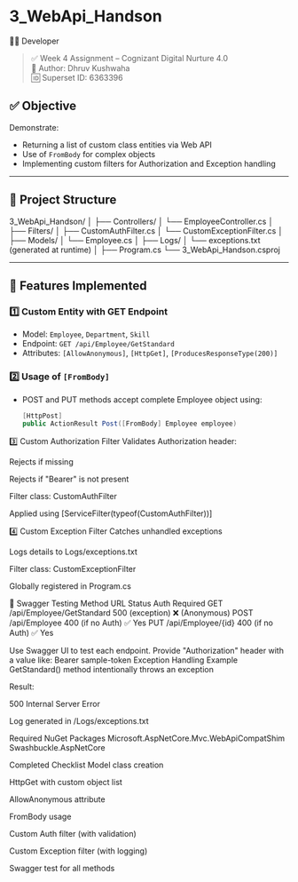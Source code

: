 # 3_WebApi_Handson
👨‍💻 Developer
> ✅ Week 4 Assignment – Cognizant Digital Nurture 4.0  
> 👤 Author: Dhruv Kushwaha  
> 🆔 Superset ID: 6363396 

## ✅ Objective
Demonstrate:
- Returning a list of custom class entities via Web API
- Use of `FromBody` for complex objects
- Implementing custom filters for Authorization and Exception handling

---

## 📁 Project Structure

3_WebApi_Handson/
│
├── Controllers/
│ └── EmployeeController.cs
│
├── Filters/
│ ├── CustomAuthFilter.cs
│ └── CustomExceptionFilter.cs
│
├── Models/
│ └── Employee.cs
│
├── Logs/
│ └── exceptions.txt (generated at runtime)
│
├── Program.cs
└── 3_WebApi_Handson.csproj


---

## 🧩 Features Implemented

### 1️⃣ Custom Entity with GET Endpoint
- Model: `Employee`, `Department`, `Skill`
- Endpoint: `GET /api/Employee/GetStandard`
- Attributes: `[AllowAnonymous]`, `[HttpGet]`, `[ProducesResponseType(200)]`

### 2️⃣ Usage of `[FromBody]`
- POST and PUT methods accept complete Employee object using:
  ```csharp
  [HttpPost]
  public ActionResult Post([FromBody] Employee employee)
3️⃣ Custom Authorization Filter
Validates Authorization header:

Rejects if missing

Rejects if "Bearer" is not present

Filter class: CustomAuthFilter

Applied using [ServiceFilter(typeof(CustomAuthFilter))]

4️⃣ Custom Exception Filter
Catches unhandled exceptions

Logs details to Logs/exceptions.txt

Filter class: CustomExceptionFilter

Globally registered in Program.cs

🔧 Swagger Testing
Method	URL	Status	Auth Required
GET	/api/Employee/GetStandard	500 (exception)	❌ (Anonymous)
POST	/api/Employee	400 (if no Auth)	✅ Yes
PUT	/api/Employee/{id}	400 (if no Auth)	✅ Yes

Use Swagger UI to test each endpoint. Provide "Authorization" header with a value like:
Bearer sample-token
Exception Handling Example
GetStandard() method intentionally throws an exception

Result:

500 Internal Server Error

Log generated in /Logs/exceptions.txt

Required NuGet Packages
Microsoft.AspNetCore.Mvc.WebApiCompatShim
Swashbuckle.AspNetCore

Completed Checklist
 Model class creation

 HttpGet with custom object list

 AllowAnonymous attribute

 FromBody usage

 Custom Auth filter (with validation)

 Custom Exception filter (with logging)

 Swagger test for all methods
